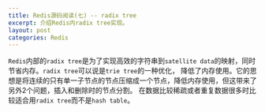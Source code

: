 ```yaml
---
title: Redis源码阅读(七) -- radix tree
excerpt: 介绍Redis内radix tree实现。
layout: post
categories: Redis
---
```


`Redis`内部的`radix tree`是为了实现高效的字符串到`satellite data`的映射，同时节省内存。`radix tree`可以说是`trie tree`的一种优化，
降低了内存使用。它的思想是将连续的只有单一子节点的节点压缩成一个节点，降低内存使用，但这带来了另外2个问题，插入和删除时的节点分割。
在数据比较稀疏或者重复数据很多时比较适合用`radix tree`而不是`hash table`。
